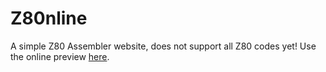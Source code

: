 # Z80nline
A simple Z80 Assembler website, does not support all Z80 codes yet!
Use the online preview [here](https://danielfvm.github.io/Z80nline/).
